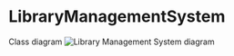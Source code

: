 # LibraryManagementSystem
Class diagram
![Library Management System diagram](https://github.com/user-attachments/assets/0d2fe90a-65ce-40b9-a130-ab20a666b715)


